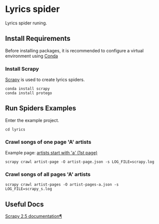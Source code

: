 # Lyrics spider
Lyrics spider runing.

## Install Requirements
Before installing packages, it is recommended to configure a virtual environment using [Conda](https://docs.conda.io/en/latest/miniconda.html)

### Install Scrapy
[Scrapy](https://github.com/scrapy/scrapy) is used to create lyrics spiders.
```
conda install scrapy
conda install protego
```

## Run Spiders Examples
Enter the example project.
```
cd lyrics
```

### Crawl songs of one page 'A' artists
Example page: [artists start with 'a' (1st page)](https://www.lyrics.com/artists/A)
```
scrapy crawl artist-page -O artist-page.json -s LOG_FILE=scrapy.log 
```

### Crawl songs of all pages 'A' artists
```
scrapy crawl artist-pages -O artist-pages-a.json -s LOG_FILE=scrapy_s.log
```

## Useful Docs

[Scrapy 2.5 documentation¶](https://docs.scrapy.org/en/latest/)
